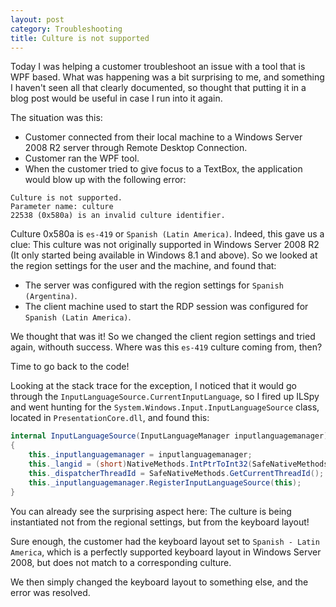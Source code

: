 ```yaml
---
layout: post
category: Troubleshooting
title: Culture is not supported
---
```

Today I was helping a customer troubleshoot an issue with a tool that is WPF based.
What was happening was a bit surprising to me, and something I haven't seen all that clearly documented,
so thought that putting it in a blog post would be useful in case I run into it again.

The situation was this:
* Customer connected from their local machine to a Windows Server 2008 R2 server through Remote Desktop Connection.
* Customer ran the WPF tool.
* When the customer tried to give focus to a TextBox, the application would blow up with the following error:

```
Culture is not supported.
Parameter name: culture
22538 (0x580a) is an invalid culture identifier.
```

Culture 0x580a is `es-419` or `Spanish (Latin America)`. Indeed, this gave us a clue: This culture was not originally supported
in Windows Server 2008 R2 (It only started being available in Windows 8.1 and above). So we looked at the region settings
for the user and the machine, and found that:
* The server was configured with the region settings for `Spanish (Argentina)`.
* The client machine used to start the RDP session was configured for `Spanish (Latin America)`.

We thought that was it! So we changed the client region settings and tried again, withouth success.
Where was this `es-419` culture coming from, then?

Time to go back to the code!

Looking at the stack trace for the exception, I noticed that it would go through the `InputLanguageSource.CurrentInputLanguage`,
so I fired up ILSpy and went hunting for the `System.Windows.Input.InputLanguageSource` class, located in `PresentationCore.dll`,
and found this:

```C#
internal InputLanguageSource(InputLanguageManager inputlanguagemanager)
{
	this._inputlanguagemanager = inputlanguagemanager;
	this._langid = (short)NativeMethods.IntPtrToInt32(SafeNativeMethods.GetKeyboardLayout(0));
	this._dispatcherThreadId = SafeNativeMethods.GetCurrentThreadId();
	this._inputlanguagemanager.RegisterInputLanguageSource(this);
}
```

You can already see the surprising aspect here: The culture is being instantiated not from the regional settings, but from the keyboard layout!

Sure enough, the customer had the keyboard layout set to `Spanish - Latin America`, which is a perfectly supported
keyboard layout in Windows Server 2008, but does not match to a corresponding culture.

We then simply changed the keyboard layout to something else, and the error was resolved.
